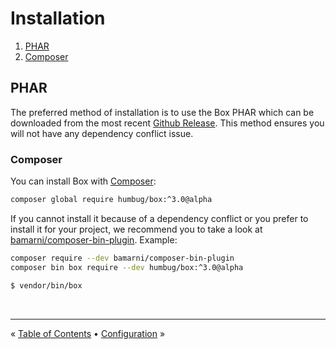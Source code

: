 # Installation

1. [PHAR](#phar)
1. [Composer](#composer)

## PHAR

The preferred method of installation is to use the Box PHAR which can be downloaded from the most recent
[Github Release][releases]. This method ensures you will not have any dependency conflict issue.


### Composer

You can install Box with [Composer][composer]:

```bash
composer global require humbug/box:^3.0@alpha
```

If you cannot install it because of a dependency conflict or you prefer to install it for your project, we recommend
you to take a look at [bamarni/composer-bin-plugin][bamarni/composer-bin-plugin]. Example:

```bash
composer require --dev bamarni/composer-bin-plugin
composer bin box require --dev humbug/box:^3.0@alpha

$ vendor/bin/box
```


<br />
<hr />

« [Table of Contents](../README.md#table-of-contents) • [Configuration](configuration.md) »


[releases]: https://github.com/humbug/box/releases
[composer]: https://getcomposer.org
[bamarni/composer-bin-plugin]: https://github.com/bamarni/composer-bin-plugin
